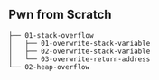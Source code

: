 ## Pwn from Scratch

```
├── 01-stack-overflow
│   ├── 01-overwrite-stack-variable
│   ├── 02-overwrite-stack-variable
│   └── 03-overwrite-return-address
└── 02-heap-overflow
```
